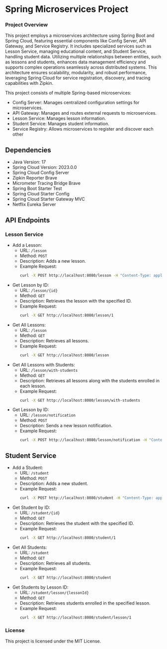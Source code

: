 # Spring Microservices Project
### Project Overview

This project employs a microservices architecture using Spring Boot and Spring Cloud, featuring essential components like Config Server, API Gateway, and Service Registry. It includes specialized services such as Lesson Service, 
managing educational content, and Student Service, handling student data. Utilizing multiple relationships between entities, such as lessons and students, enhances data management efficiency and supports complex operations 
seamlessly across distributed systems. This architecture ensures scalability, modularity, and robust performance, leveraging Spring Cloud for service registration, discovery, and tracing capabilities with Zipkin.

This project consists of multiple Spring-based microservices:

- Config Server: Manages centralized configuration settings for microservices.
- API Gateway: Manages and routes external requests to microservices.
- Lesson Service: Manages lesson information.
- Student Service: Manages student information.
- Service Registry: Allows microservices to register and discover each other

## Dependencies
- Java Version: 17
- Spring Cloud Version: 2023.0.0
- Spring Cloud Config Server
- Zipkin Reporter Brave
- Micrometer Tracing Bridge Brave
- Spring Boot Starter Test
- Spring Cloud Starter Config
- Spring Cloud Starter Gateway MVC
- Netflix Eureka Server

## API Endpoints

### Lesson Service

- Add a Lesson:
    - URL: `/lesson`
    - Method: `POST`
    - Description: Adds a new lesson.
    - Example Request:
      ```sh
      curl -X POST http://localhost:8080/lesson -H "Content-Type: application/json" -d '{"name": "Mathematics"}'
      ```
- Get Lesson by ID:
    - URL: `/lesson/{id}`
    - Method: `GET`
    - Description: Retrieves the lesson with the specified ID.
    - Example Request:
      ```sh
      curl -X GET http://localhost:8080/lesson/1
      ```
- Get All Lessons:
    - URL: `/lesson`
    - Method: `GET`
    - Description: Retrieves all lessons.
    - Example Request:
      ```sh
      curl -X GET http://localhost:8080/lesson
      ```
- Get All Lessons with Students:
    - URL: `/lesson/with-students`
    - Method: `GET`
    - Description: Retrieves all lessons along with the students enrolled in each lesson.
    - Example Request:
      ```sh
      curl -X GET http://localhost:8080/lesson/with-students
      ```
- Get Lesson by ID:
    - URL: `/lesson/notification`
    - Method: `POST`
    - Description: Sends a new lesson notification.
    - Example Request:
      ```sh
      curl -X POST http://localhost:8080/lesson/notification -H "Content-Type: application/json" -d '{"name": "Physics"}'
      ```
      
## Student Service

- Add a Student:
    - URL: `/student`
    - Method: `POST`
    - Description: Adds a new student.
    - Example Request:
      ```sh
      curl -X POST http://localhost:8080/student -H "Content-Type: application/json" -d '{"name": "John Doe"}'
      ```
- Get Student by ID:
    - URL: `/student/{id}`
    - Method: `GET`
    - Description: Retrieves the student with the specified ID.
    - Example Request:
      ```sh
      curl -X GET http://localhost:8080/student/1
      ```
- Get All Students:
    - URL: `/student`
    - Method: `GET`
    - Description: Retrieves all students.
    - Example Request:
      ```sh
      curl -X GET http://localhost:8080/student
      ```
- Get Students by Lesson ID:
    - URL: `/student/lesson/{lessonId}`
    - Method: `GET`
    - Description: Retrieves students enrolled in the specified lesson.
    - Example Request:
      ```sh
      curl -X GET http://localhost:8080/student/lesson/1
      ```

### License
This project is licensed under the MIT License.













